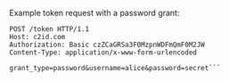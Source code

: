 Example token request with a password grant:
```
POST /token HTTP/1.1
Host: c2id.com
Authorization: Basic czZCaGRSa3F0MzpnWDFmQmF0M2JW
Content-Type: application/x-www-form-urlencoded

grant_type=password&username=alice&password=secret```
